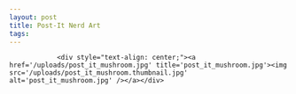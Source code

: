 ```yaml
---
layout: post
title: Post-It Nerd Art
tags:
---
```



                <div style="text-align: center;"><a href='/uploads/post_it_mushroom.jpg' title='post_it_mushroom.jpg'><img src='/uploads/post_it_mushroom.thumbnail.jpg' alt='post_it_mushroom.jpg' /></a></div>
